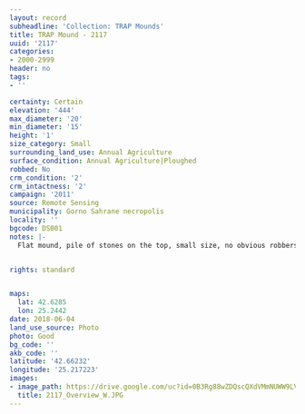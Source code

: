 ```yaml
---
layout: record
subheadline: 'Collection: TRAP Mounds'
title: TRAP Mound - 2117
uuid: '2117'
categories:
- 2000-2999
header: no
tags:
- ''

certainty: Certain
elevation: '444'
max_diameter: '20'
min_diameter: '15'
height: '1'
size_category: Small
surrounding_land_use: Annual Agriculture
surface_condition: Annual Agriculture|Ploughed
robbed: No
crm_condition: '2'
crm_intactness: '2'
campaign: '2011'
source: Remote Sensing
municipality: Gorno Sahrane necropolis
locality: ''
bgcode: DS001
notes: |-
  Flat mound, pile of stones on the top, small size, no obvious robbers' trenchs.


rights: standard


maps:
  lat: 42.6285
  lon: 25.2442
date: 2018-06-04
land_use_source: Photo
photo: Good
bg_code: ''
akb_code: ''
latitude: '42.66232'
longitude: '25.217223'
images:
- image_path: https://drive.google.com/uc?id=0B3Rg88wZDQscQXdVMmNUWW9LVE0
  title: 2117_Overview_W.JPG
---
```

